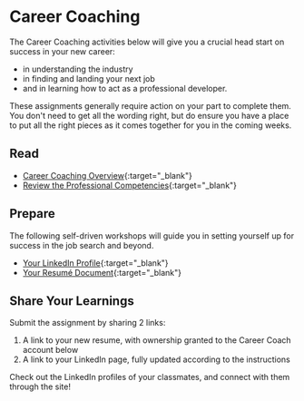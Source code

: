 # Career Coaching

The Career Coaching activities below will give you a crucial head start on success in your new career:

- in understanding the industry
- in finding and landing your next job
- and in learning how to act as a professional developer.

These assignments generally require action on your part to complete them. You don't need to get all the wording right, but do ensure you have a place to put all the right pieces as it comes together for you in the coming weeks. 

## Read

- [Career Coaching Overview](https://codefellows.github.io/common_curriculum/career_coaching/){:target="_blank"}
- [Review the Professional Competencies](https://codefellows.github.io/common_curriculum/career_coaching/Professional_Competencies){:target="_blank"}


## Prepare

The following self-driven workshops will guide you in setting yourself up for success in the job search and beyond. 

- [Your LinkedIn Profile](https://codefellows.github.io/common_curriculum/career_coaching/Code_201/Prepare_Your_LinkedIn){:target="_blank"}
- [Your Resumé Document](https://codefellows.github.io/common_curriculum/career_coaching/Code_201/Prepare_Your_Resume){:target="_blank"}

## Share Your Learnings

Submit the assignment by sharing 2 links:

1. A link to your new resume, with ownership granted to the Career Coach account below
1. A link to your LinkedIn page, fully updated according to the instructions
 
Check out the LinkedIn profiles of your classmates, and connect with them through the site! 
